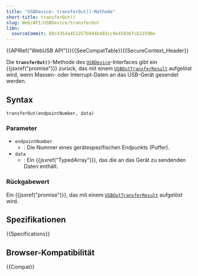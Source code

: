 ```yaml
---
title: "USBDevice: transferOut()-Methode"
short-title: transferOut()
slug: Web/API/USBDevice/transferOut
l10n:
  sourceCommit: 89c435da452257b944b403cc9e45036fcb22590e
---
```


{{APIRef("WebUSB API")}}{{SeeCompatTable}}{{SecureContext_Header}}

Die **`transferOut()`**-Methode des [`USBDevice`](/de/docs/Web/API/USBDevice)-Interfaces gibt ein {{jsxref("promise")}} zurück, das mit einem [`USBOutTransferResult`](/de/docs/Web/API/USBOutTransferResult) aufgelöst wird, wenn Massen- oder Interrupt-Daten an das USB-Gerät gesendet werden.

## Syntax

```js-nolint
transferOut(endpointNumber, data)
```

### Parameter

- `endpointNumber`
  - : Die Nummer eines gerätespezifischen Endpunkts (Puffer).
- `data`
  - : Ein {{jsxref("TypedArray")}}, das die an das Gerät zu sendenden Daten enthält.

### Rückgabewert

Ein {{jsxref("promise")}}, das mit einem [`USBOutTransferResult`](/de/docs/Web/API/USBOutTransferResult) aufgelöst wird.

## Spezifikationen

{{Specifications}}

## Browser-Kompatibilität

{{Compat}}
